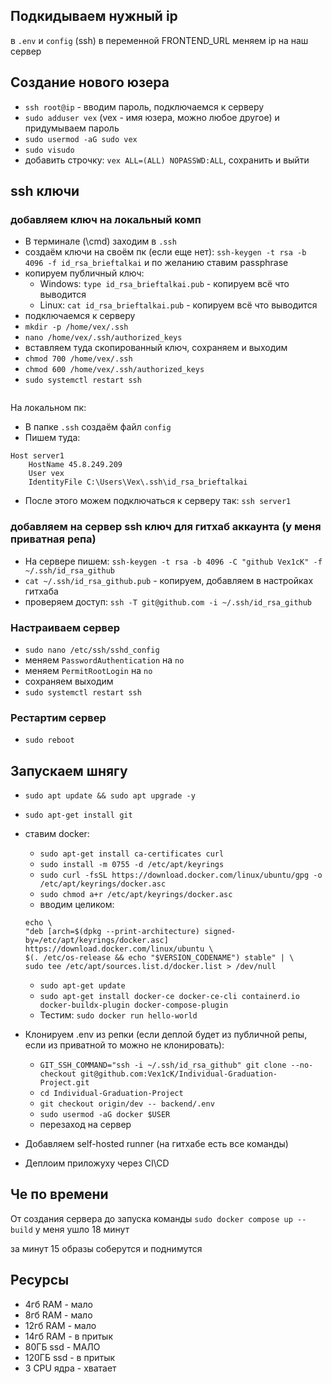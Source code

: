 ## Подкидываем нужный ip

в `.env` и `config` (ssh) в переменной FRONTEND_URL меняем ip на наш сервер

## Создание нового юзера

- `ssh root@ip` - вводим пароль, подключаемся к серверу
- `sudo adduser vex` (vex - имя юзера, можно любое другое) и придумываем пароль
- `sudo usermod -aG sudo vex`
- `sudo visudo`
- добавить строчку: `vex ALL=(ALL) NOPASSWD:ALL`, сохранить и выйти

## ssh ключи

### добавляем ключ на локальный комп

- В терминале (\cmd) заходим в `.ssh`
- создаём ключи на своём пк (если еще нет): `ssh-keygen -t rsa -b 4096 -f id_rsa_brieftalkai` и по желанию ставим passphrase
- копируем публичный ключ:
    - Windows: `type id_rsa_brieftalkai.pub` - копируем всё что выводится
    - Linux: `cat id_rsa_brieftalkai.pub` - копируем всё что выводится
- подключаемся к серверу
- `mkdir -p /home/vex/.ssh`
- `nano /home/vex/.ssh/authorized_keys`
- вставляем туда скопированный ключ, сохраняем и выходим
- `chmod 700 /home/vex/.ssh`
- `chmod 600 /home/vex/.ssh/authorized_keys`
- `sudo systemctl restart ssh`

```

```

На локальном пк:
- В папке `.ssh` создаём файл `config`
- Пишем туда:
```
Host server1
    HostName 45.8.249.209
    User vex
    IdentityFile C:\Users\Vex\.ssh\id_rsa_brieftalkai
```
- После этого можем подключаться к серверу так: `ssh server1`

### добавляем на сервер ssh ключ для гитхаб аккаунта (у меня приватная репа)

- На сервере пишем: `ssh-keygen -t rsa -b 4096 -C "github Vex1cK" -f ~/.ssh/id_rsa_github`
- `cat ~/.ssh/id_rsa_github.pub` - копируем, добавляем в настройках гитхаба
- проверяем доступ: `ssh -T git@github.com -i ~/.ssh/id_rsa_github`

### Настраиваем сервер

- `sudo nano /etc/ssh/sshd_config`
- меняем `PasswordAuthentication` на `no`
- меняем `PermitRootLogin` на `no`
- сохраняем выходим
- `sudo systemctl restart ssh`

### Рестартим сервер

- `sudo reboot`

## Запускаем шнягу

- `sudo apt update && sudo apt upgrade -y`
- `sudo apt-get install git`
- ставим docker:
    - `sudo apt-get install ca-certificates curl`
    - `sudo install -m 0755 -d /etc/apt/keyrings`
    - `sudo curl -fsSL https://download.docker.com/linux/ubuntu/gpg -o /etc/apt/keyrings/docker.asc`
    - `sudo chmod a+r /etc/apt/keyrings/docker.asc`
    - вводим целиком:
    ```
    echo \
  "deb [arch=$(dpkg --print-architecture) signed-by=/etc/apt/keyrings/docker.asc] https://download.docker.com/linux/ubuntu \
  $(. /etc/os-release && echo "$VERSION_CODENAME") stable" | \
  sudo tee /etc/apt/sources.list.d/docker.list > /dev/null
  ```
    - `sudo apt-get update`
    - `sudo apt-get install docker-ce docker-ce-cli containerd.io docker-buildx-plugin docker-compose-plugin`
    - Тестим: `sudo docker run hello-world`
- Клонируем .env из репки (если деплой будет из публичной репы, если из приватной то можно не клонировать):
    - `GIT_SSH_COMMAND="ssh -i ~/.ssh/id_rsa_github" git clone --no-checkout git@github.com:Vex1cK/Individual-Graduation-Project.git`
    - `cd Individual-Graduation-Project`
    - `git checkout origin/dev -- backend/.env`
    - `sudo usermod -aG docker $USER`
    - перезаход на сервер

- Добавляем self-hosted runner (на гитхабе есть все команды)

- Деплоим приложуху через CI\CD

## Че по времени
От создания сервера до запуска команды `sudo docker compose up --build` у меня ушло 18 минут

за минут 15 образы соберутся и поднимутся

## Ресурсы

- 4гб RAM - мало
- 8гб RAM - мало
- 12гб RAM - мало
- 14гб RAM - в притык
- 80ГБ ssd - МАЛО
- 120ГБ ssd - в притык
- 3 CPU ядра - хватает




<!-- - Ставим драйвера для видюхи (если нужно):
    - `sudo apt install -y ubuntu-drivers-common alsa-utils`
    - `sudo ubuntu-drivers devices` - смотрим рекомендуемую версию драйвера
    - Если видюхшка на архитектуре Pascal: `sudo add-apt-repository ppa:graphics-drivers/ppa -y`
    - ```
        sudo apt update
        for kernel in $(linux-version list); do apt install -y "linux-headers-${kernel}"; done
      ```
    - `sudo apt install -y nvidia-driver-<driver_version>` например `sudo apt install -y nvidia-driver-550`
    - `nvidia-smi`
    - запрещаем обновления: `nano /etc/apt/apt.conf.d/50unattended-upgrades`
    - пишем: 
    ```
    Unattended-Upgrade::Package-Blacklist {
            "linux-";
            "nvidia-";
    };
   ```
    - Там еще куча нюансов с видюхой, я так и не смог поднять докер с доступом к видюхи потому что nvidia блокнули россию))))

- в `entrypoint.sh` нужно чекнуть стоит ли там скип контрольных сумм файлов
- `sudo docker compose up --build`

useful команда:

`GIT_SSH_COMMAND="ssh -i ~/.ssh/id_rsa_github" git pull` -->